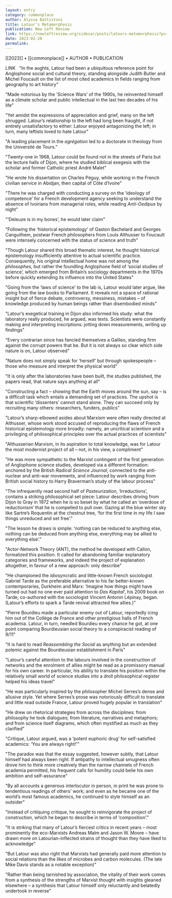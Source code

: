```yaml
---
layout: entry
category: commonplace
author: Alyssa Battistoni
title: Latour’s Metamorphosis
publication: New Left Review
link: https://newleftreview.org/sidecar/posts/latours-metamorphosis?pc=1492
date: 2023-03-20
permalink:
---
```


[[2023]] • [[commonplace]] • AUTHOR • PUBLICATION

LINK
 
"In the aughts, Latour had been a ubiquitous reference point for Anglophone social and cultural theory, standing alongside Judith Butler and Michel Foucault on the list of most cited academics in fields ranging from geography to art history"

"Made notorious by the ‘Science Wars’ of the 1990s, he reinvented himself as a climate scholar and public intellectual in the last two decades of his life"

"Yet amidst the expressions of appreciation and grief, many on the left shrugged. Latour’s relationship to the left had long been fraught, if not entirely unsatisfactory to either: Latour enjoyed antagonizing the left; in turn, many leftists loved to hate Latour"

"A leading placement in the *agrégation* led to a doctorate in theology from the Université de Tours."

"Twenty-one in 1968, Latour could be found not in the streets of Paris but the lecture halls of Dijon, where he studied biblical exegesis with the scholar and former Catholic priest André Malet"

"He wrote his dissertation on Charles Péguy, while working in the French civilian service in Abidjan, then capital of Côte d’Ivoire"

"There he was charged with conducting a survey on the ‘ideology of competence’ for a French development agency seeking to understand the absence of Ivoirians from managerial roles, while reading *Anti-Oedipus* by night"

"‘Deleuze is in my bones’, he would later claim"

"Following the ‘historical epistemology’ of Gaston Bachelard and Georges Canguilhem, postwar French philosophers from Louis Althusser to Foucault were intensely concerned with the status of science and truth"

"Though Latour shared this broad thematic interest, he thought historical epistemology insufficiently attentive to actual scientific practice. Consequently, his original intellectual home was not among the *philosophes,* but rather the foundling Anglophone field of ‘social studies of science’, which emerged from Britain’s sociology departments in the 1970s before quickly extending its influence into the United States"

"Going from the ‘laws of science’ to the lab is, Latour would later argue, like going from the law books to Parliament. It reveals not a space of rational insight but of fierce debate, controversy, messiness, mistakes – of knowledge produced by human beings rather than disembodied minds"

"Latour’s exegetical training in Dijon also informed his study: what the laboratory really produced, he argued, was texts. Scientists were constantly making and interpreting inscriptions: jotting down measurements, writing up findings"

"Every contrarian since has fancied themselves a Galileo, standing firm against the corrupt powers that be. But it is not always so clear which side nature is on, Latour observed"

"Nature does not simply speak for ‘herself’ but through spokespeople – those who measure and interpret the physical world"

"It is only after the laboratories have been built, the studies published, the papers read, that nature says anything at all"

"Constructing a fact – showing that the Earth moves around the sun, say – is a difficult task which entails a demanding set of practices. The upshot is that scientific ‘dissenters’ cannot stand alone. They can succeed only by recruiting many others: researchers, funders, publics"

"Latour’s sharp-elbowed asides about Marxism were often really directed at Althusser, whose work stood accused of reproducing the flaws of French historical epistemology more broadly: namely, an uncritical scientism and a privileging of philosophical principles over the actual practices of scientists"

"Althusserian Marxism, in its aspiration to total knowledge, was for Latour the most modernist project of all – not, in his view, a compliment"

"He was more sympathetic to the Marxist contingent of the first generation of Anglophone science studies, developed via a different formation: anchored by the British *Radical Science Journal*, connected to the anti-nuclear and anti-war movements, and influenced by work ranging from British social history to Harry Braverman’s study of the labour process"

"The infrequently read second half of *Pasteurization*, ‘Irreductions’, contains a striking philosophical set piece: Latour describes driving from Dijon to Gray in 1972 when he is so beset by what he called an ‘overdose of reductionism’ that he is compelled to pull over. Gazing at the blue winter sky like Sartre’s Roquentin at the chestnut tree, ‘for the first time in my life I saw things unreduced and set free’."

"The lesson he draws is simple: ‘nothing can be reduced to anything else, nothing can be deduced from anything else, everything may be allied to everything else’."

"Actor-Network Theory (ANT), the method he developed with Callon, formalized this position. It called for abandoning familiar explanatory categories and frameworks, and indeed the project of explanation altogether, in favour of a new approach: only describe"

"He championed the idiosyncratic and little-known French sociologist Gabriel Tarde as the preferable alternative to his far better-known contemporaries, Durkheim and Marx: ‘Imagine how things might have turned out had no one ever paid attention to *Das Kapital*’, his 2009 book on Tarde, co-authored with the sociologist Vincent Antonin Lépinay, began. (Latour’s efforts to spark a Tarde revival attracted few allies.)"

"Pierre Bourdieu made a particular enemy out of Latour, reportedly icing him out of the Collège de France and other prestigious halls of French academia. Latour, in turn, needled Bourdieu every chance he got, at one point comparing Bourdieusian social theory to a conspiracist reading of 9/11"

"It is hard to read *Reassembling the Social* as anything but an extended polemic against the Bourdieusian establishment in Paris"

"Latour’s careful attention to the labours involved in the construction of networks and the enrolment of allies might be read as a promissory manual for his own career. In particular, his ability to translate his position within the relatively small world of science studies into a droll philosophical register helped his ideas travel"

"He was particularly inspired by the philosopher Michel Serres’s dense and allusive style. Yet where Serres’s prose was notoriously difficult to translate and little read outside France, Latour proved hugely popular in translation"

"He drew on rhetorical strategies from across the disciplines: from philosophy he took dialogues; from literature, narratives and metaphors; and from science itself diagrams, which often mystified as much as they clarified"

"Critique, Latour argued, was a ‘potent euphoric drug’ for self-satisfied academics: ‘You are always right!’"

"The paradox was that the essay suggested, however subtly, that Latour himself had always been right. If antipathy to intellectual smugness often drove him to think more creatively than the narrow channels of French academia permitted, his frequent calls for humility could belie his own ambition and self-assurance"

"By all accounts a generous interlocutor in person, in print he was prone to tendentious readings of others’ work; and even as he became one of the world’s most famous academics, he continued to style himself as an outsider"

"Instead of critiquing critique, he sought to reinvigorate the project of construction, which he began to describe in terms of ‘composition’."

"It is striking that many of Latour’s fiercest critics in recent years – most prominently the eco-Marxists Andreas Malm and Jason W. Moore – have drawn more on Latourian-inflected strains of thought than they have liked to acknowledge"

"But Latour was also right that Marxists had generally paid more attention to social relations than the likes of microbes and carbon molecules. (The late Mike Davis stands as a notable exception)"

"Rather than being tarnished by association, the vitality of their work comes from a synthesis of the strengths of Marxist thought with insights gleaned elsewhere – a synthesis that Latour himself only reluctantly and belatedly undertook in reverse"
